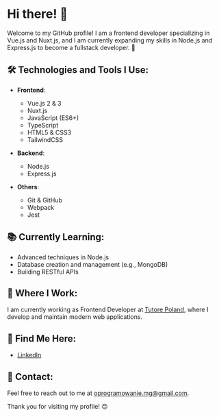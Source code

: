 # Hi there! 👋

Welcome to my GitHub profile! I am a frontend developer specializing in Vue.js and Nuxt.js, and I am currently expanding my skills in Node.js and Express.js to become a fullstack developer. 🌟

## 🛠 Technologies and Tools I Use:

- **Frontend**:
  - Vue.js 2 & 3
  - Nuxt.js
  - JavaScript (ES6+)
  - TypeScript
  - HTML5 & CSS3
  - TailwindCSS

- **Backend**:
  - Node.js
  - Express.js

- **Others**:
  - Git & GitHub
  - Webpack
  - Jest

## 📚 Currently Learning:

- Advanced techniques in Node.js
- Database creation and management (e.g., MongoDB)
- Building RESTful APIs

## 🏢 Where I Work:

I am currently working as Frontend Developer at [Tutore Poland](https://tutore.eu), where I develop and maintain modern web applications.

## 🔗 Find Me Here:

- [LinkedIn](https://www.linkedin.com/in/mateusz-gr%C4%99da-0ba99a224/)

## 📧 Contact:

Feel free to reach out to me at [oprogramowanie.mg@gmail.com](mailto:email@example.com).

Thank you for visiting my profile! 😊
